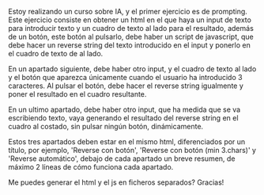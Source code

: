 
Estoy realizando un curso sobre IA, y el primer ejercicio es de prompting. Este ejercicio consiste en obtener un html en el que haya un input de texto para introducir texto y un cuadro de texto al lado para el resultado, además de un botón, este botón al pulsarlo, debe haber un script de javascript, que debe hacer un reverse string del texto introducido en el input y ponerlo en el cuadro de texto de al lado.

En un apartado siguiente, debe haber otro input, y el cuadro de texto al lado y el botón que aparezca únicamente cuando el usuario ha introducido 3 caracteres. Al pulsar el botón, debe hacer el reverse string igualmente y poner el resultado en  el cuadro resultante.

En un ultimo apartado, debe haber otro input, que ha medida que se va escribiendo texto, vaya generando el resultado del reverse string en el cuadro al costado, sin pulsar ningún botón, dinámicamente.

Estos tres apartados deben estar en el mismo html, diferenciados por un título, por ejemplo, 'Reverse con botón', 'Reverse con botón (min 3.chars)' y 'Reverse automático', debajo de cada apartado un breve resumen, de máximo 2 líneas de cómo funciona cada apartado.

Me puedes generar el html y el js en ficheros separados? Gracias!